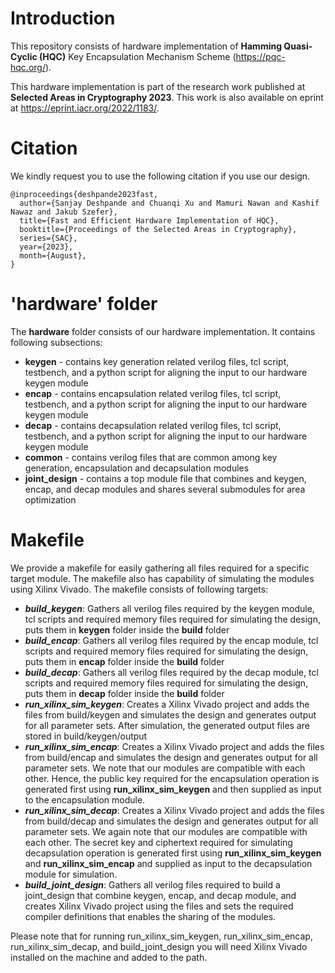 # Introduction

This repository consists of hardware implementation of **Hamming Quasi-Cyclic (HQC)** Key Encapsulation Mechanism Scheme (https://pqc-hqc.org/). 



This hardware implementation is part of the research work published at **Selected Areas in Cryptography 2023**. This work is also available on eprint at https://eprint.iacr.org/2022/1183/.



# Citation 

We kindly request you to use the following citation if you use our design. 

```
@inproceedings{deshpande2023fast,
  author={Sanjay Deshpande and Chuanqi Xu and Mamuri Nawan and Kashif Nawaz and Jakub Szefer},
  title={Fast and Efficient Hardware Implementation of HQC},
  booktitle={Proceedings of the Selected Areas in Cryptography},
  series={SAC},
  year={2023},
  month={August},
}
```



# 'hardware' folder 

The **hardware** folder consists of our hardware implementation. It contains following subsections:

- **keygen** - contains key generation related verilog files, tcl script, testbench, and a python script for aligning the input to our hardware keygen module
- **encap** - contains encapsulation related verilog files, tcl script, testbench, and a python script for aligning the input to our hardware keygen module
- **decap** - contains decapsulation related verilog files, tcl script, testbench, and a python script for aligning the input to our hardware keygen module
- **common** - contains verilog files that are common among key generation, encapsulation and decapsulation modules
- **joint_design** - contains a top module file that combines and keygen, encap, and decap modules and shares several submodules for area optimization



# Makefile

We provide a makefile for easily gathering all files required for a specific target module. The makefile also has capability of simulating the modules using Xilinx Vivado. The makefile consists of following targets:



- ***build_keygen***: Gathers all verilog files required by the keygen module, tcl scripts and required memory files required for simulating the design, puts them in **keygen** folder inside the **build** folder
- ***build_encap***: Gathers all verilog files required by the encap module, tcl scripts and required memory files required for simulating the design, puts them in **encap** folder inside the **build** folder
- ***build_decap***: Gathers all verilog files required by the decap module, tcl scripts and required memory files required for simulating the design, puts them in **decap** folder inside the **build** folder
- ***run_xilinx_sim_keygen***: Creates a Xilinx Vivado project and adds the files from build/keygen and simulates the design and generates output for all parameter sets. After simulation, the generated output files are stored in build/keygen/output
- ***run_xilinx_sim_encap***: Creates a Xilinx Vivado project and adds the files from build/encap and simulates the design and generates output for all parameter sets. We note that our modules are compatible with each other. Hence, the public key required for the encapsulation operation is generated first using **run_xilinx_sim_keygen** and then supplied as input to the encapsulation module. 
- ***run_xilinx_sim_decap***: Creates a Xilinx Vivado project and adds the files from build/decap and simulates the design and generates output for all parameter sets. We again note that our modules are compatible with each other. The secret key and ciphertext required for simulating decapsulation operation is generated first using **run_xilinx_sim_keygen** and **run_xilinx_sim_encap** and supplied as input to the decapsulation module for simulation.
- ***build_joint_design***: Gathers all verilog files required to build a joint_design that combine keygen, encap, and decap module, and creates Xilinx Vivado project using the files and sets the required compiler definitions that enables the sharing of the modules.

Please note that for running  run_xilinx_sim_keygen, run_xilinx_sim_encap, run_xilinx_sim_decap, and build_joint_design you will need Xilinx Vivado installed on the machine and added to the path. 

 
